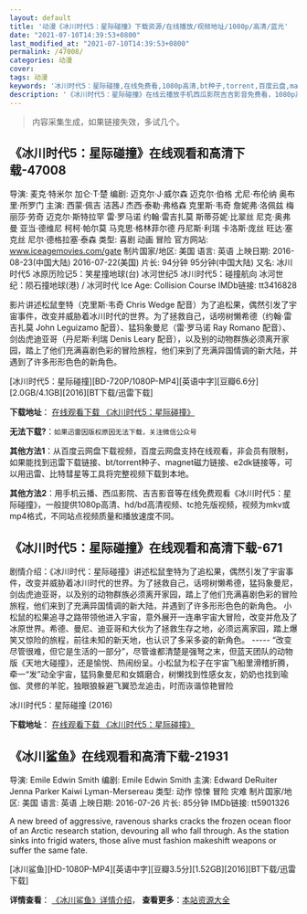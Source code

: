 ```yaml
---
layout: default
title: '动漫《冰川时代5：星际碰撞》下载资源/在线播放/视频地址/1080p/高清/蓝光'
date: "2021-07-10T14:39:53+0800"
last_modified_at: "2021-07-10T14:39:53+0800"
permalink: /47008/
categories: 动漫
cover:
tags: 动漫
keywords: '冰川时代5：星际碰撞,在线免费看,1080p高清,bt种子,torrent,百度云盘,magnet,磁力链,迅雷下载资源'
description: '《冰川时代5：星际碰撞》在线云播放手机西瓜影院吉吉影音免费看，1080p高清bd/hd未删减完整版和tc抢先枪版，mkv/mp4格式，附带bt/torrent种子、magnet/磁力链、百度云盘、网盘资源迅雷下载链接'
---
```


>内容采集生成，如果链接失效，多试几个。


## 《冰川时代5：星际碰撞》在线观看和高清下载-47008

导演: 麦克·特米尔 加仑·T·楚 编剧: 迈克尔·J·威尔森 迈克尔·伯格 尤尼·布伦纳 奥布里·所罗门 主演: 西蒙·佩吉 洁茜J 杰西·泰勒·弗格森 克里斯·韦奇 詹妮弗·洛佩兹 梅丽莎·劳奇 迈克尔·斯特拉罕 雷·罗马诺 约翰·雷吉扎莫 斯蒂芬妮·比翠丝 尼克·奥弗曼 亚当·德维尼 柯柯·帕尔莫 马克思·格林菲尔德 丹尼斯·利瑞 卡洛斯·庞丝 旺达·塞克丝 尼尔·德格拉塞·泰森 类型: 喜剧 动画 冒险 官方网站: www.iceagemovies.com/gate 制片国家/地区: 美国 语言: 英语 上映日期: 2016-08-23(中国大陆) 2016-07-22(美国) 片长: 94分钟 95分钟(中国大陆) 又名: 冰川时代5 冰原历险记5：笑星撞地球(台) 冰河世纪5 冰川时代5：碰撞航向 冰河世纪：陨石撞地球(港) / 冰河时代 Ice Age: Collision Course IMDb链接: tt3416828

影片讲述松鼠奎特（克里斯·韦奇 Chris Wedge 配音）为了追松果，偶然引发了宇宙事件，改变并威胁着冰川时代的世界。为了拯救自己，话唠树懒希德（约翰·雷吉扎莫 John Leguizamo 配音）、猛犸象曼尼（雷·罗马诺 Ray Romano 配音）、剑齿虎迪亚哥（丹尼斯·利瑞 Denis Leary 配音），以及别的动物群族必须离开家园，踏上了他们充满喜剧色彩的冒险旅程，他们来到了充满异国情调的新大陆，并遇到了许多形形色色的新角色。


[冰川时代5：星际碰撞][BD-720P/1080P-MP4][英语中字][豆瓣6.6分][2.0GB/4.1GB][2016][BT下载/迅雷下载]

**下载地址**： [在线观看下载 《冰川时代5：星际碰撞》](https://www.btdx8.com/torrent/ice_age_collision_course_2016.html) 


**无法下载?**：`如果迅雷因版权原因无法下载，关注微信公众号 `

**其他方法1**：从百度云网盘下载视频，百度云网盘支持在线观看，非会员有限制，如果能找到迅雷下载链接、bt/torrent种子、magnet磁力链接、e2dk链接等，可以用迅雷、比特彗星等工具将完整视频下载到本地。

**其他方法2**：用手机云播、西瓜影院、吉吉影音等在线免费观看《冰川时代5：星际碰撞》，一般提供1080p高清、hd/bd高清视频、tc抢先版视频，视频为mkv或mp4格式，不同站点视频质量和播放速度不同。


## 《冰川时代5：星际碰撞》在线观看和高清下载-671

剧情介绍：《冰川时代：星际碰撞》讲述松鼠奎特为了追松果，偶然引发了宇宙事件，改变并威胁着冰川时代的世界。为了拯救自己，话唠树懒希德，猛犸象曼尼，剑齿虎迪亚哥，以及别的动物群族必须离开家园，踏上了他们充满喜剧色彩的冒险旅程，他们来到了充满异国情调的新大陆，并遇到了许多形形色色的新角色。 小松鼠的松果追寻之路带领他进入宇宙，意外展开一连串宇宙大冒险，改变并危及了冰原世界。希德、曼尼、迪亚哥和大伙为了拯救生存之地，必须远离家园，踏上爆笑又惊险的旅程，前往未知的新天地，也认识了多采多姿的新角色。 ----- “改变尽管很难，但它是生活的一部分”，尽管谁都清楚是强弩之末，但蓝天团队的动物版《天地大碰撞》，还是愉悦、热闹纷呈。小松鼠为松子在宇宙飞船里滑稽折腾，牵一“发”动全宇宙，猛犸象曼尼和女婿磨合，树懒找到性感女友，奶奶也找到瑜伽、灵修的羊驼，独眼狼躲避飞翼恐龙追击，时而诙谐惊艳冒险


冰川时代5：星际碰撞 (2016)

**下载地址**： [在线观看下载 《冰川时代5：星际碰撞》](https://www.btbtdy.me/btdy/dy6067.html) 


## 《冰川鲨鱼》在线观看和高清下载-21931

导演: Emile Edwin Smith 编剧: Emile Edwin Smith 主演: Edward DeRuiter Jenna Parker Kaiwi Lyman-Mersereau 类型: 动作 惊悚 冒险 灾难 制片国家/地区: 美国 语言: 英语 上映日期: 2016-07-26 片长: 85分钟 IMDb链接: tt5901326

A new breed of aggressive, ravenous sharks cracks the frozen ocean floor of an Arctic research station, devouring all who fall through. As the station sinks into frigid waters, those alive must fashion makeshift weapons or suffer the same fate.


[冰川鲨鱼][HD-1080P-MP4][英语中字][豆瓣3.5分][1.52GB][2016][BT下载/迅雷下载]

**详情查看**： [《冰川鲨鱼》详情介绍](/movie/21931/)， **查看更多**：[本站资源大全](/movie/t/all/)

